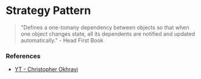 # Strategy Pattern

> "Defines a one-tomany dependency between objects so that when one object changes state, all its dependents are notified and updated automatically." - Head First Book

### References

- [YT - Christopher Okhravi](https://www.youtube.com/watch?v=_BpmfnqjgzQ&ab_channel=ChristopherOkhravi)
